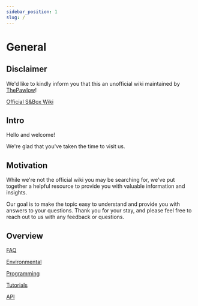 ```yaml
---
sidebar_position: 1
slug: /
---
```


# General
## Disclaimer

We'd like to kindly inform you that this an unofficial wiki maintained by [ThePawlow](https://github.com/ThePawlow)!

[Official S&Box Wiki](https://wiki.facepunch.com/sbox)

## Intro
Hello and welcome!

We're glad that you've taken the time to visit us.

## Motivation
While we're not the official wiki you may be searching for, we've put together a helpful resource to provide you with valuable information and insights.

Our goal is to make the topic easy to understand and provide you with answers to your questions. Thank you for your stay, and please feel free to reach out to us with any feedback or questions.

## Overview
[FAQ](faq.md)

[Environmental](environmental/index.md)

[Programming](programming/index.md)

[Tutorials](tutorials/index.md)

[API](https://asset.party/api/)
